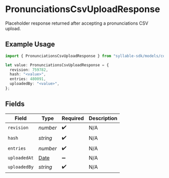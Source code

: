 # PronunciationsCsvUploadResponse

Placeholder response returned after accepting a pronunciations CSV upload.

## Example Usage

```typescript
import { PronunciationsCsvUploadResponse } from "syllable-sdk/models/components";

let value: PronunciationsCsvUploadResponse = {
  revision: 759782,
  hash: "<value>",
  entries: 480091,
  uploadedBy: "<value>",
};
```

## Fields

| Field                                                                                         | Type                                                                                          | Required                                                                                      | Description                                                                                   |
| --------------------------------------------------------------------------------------------- | --------------------------------------------------------------------------------------------- | --------------------------------------------------------------------------------------------- | --------------------------------------------------------------------------------------------- |
| `revision`                                                                                    | *number*                                                                                      | :heavy_check_mark:                                                                            | N/A                                                                                           |
| `hash`                                                                                        | *string*                                                                                      | :heavy_check_mark:                                                                            | N/A                                                                                           |
| `entries`                                                                                     | *number*                                                                                      | :heavy_check_mark:                                                                            | N/A                                                                                           |
| `uploadedAt`                                                                                  | [Date](https://developer.mozilla.org/en-US/docs/Web/JavaScript/Reference/Global_Objects/Date) | :heavy_minus_sign:                                                                            | N/A                                                                                           |
| `uploadedBy`                                                                                  | *string*                                                                                      | :heavy_check_mark:                                                                            | N/A                                                                                           |